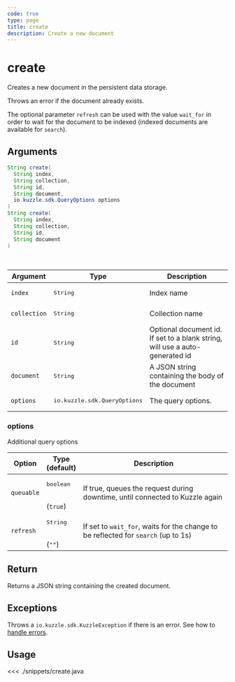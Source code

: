```yaml
---
code: true
type: page
title: create
description: Create a new document
---
```


# create

Creates a new document in the persistent data storage.

Throws an error if the document already exists.

The optional parameter `refresh` can be used with the value `wait_for` in order to wait for the document to be indexed (indexed documents are available for `search`).

## Arguments

```java
String create(
  String index,
  String collection,
  String id,
  String document,
  io.kuzzle.sdk.QueryOptions options
)
String create(
  String index,
  String collection,
  String id,
  String document
)
```

<br/>

| Argument     | Type                                  | Description                                                                  |
| ------------ | ------------------------------------- | ---------------------------------------------------------------------------- |
| `index`      | <pre>String</pre>                     | Index name                                                                   |
| `collection` | <pre>String</pre>                     | Collection name                                                              |
| `id`         | <pre>String</pre>                     | Optional document id. If set to a blank string, will use a auto-generated id |
| `document`   | <pre>String</pre>                     | A JSON string containing the body of the document                            |
| `options`    | <pre>io.kuzzle.sdk.QueryOptions</pre> | The query options.                                                           |

### options

Additional query options

| Option     | Type<br/>(default)              | Description                                                                        |
| ---------- | ------------------------------- | ---------------------------------------------------------------------------------- |
| `queuable` | <pre>boolean</pre><br/>(`true`) | If true, queues the request during downtime, until connected to Kuzzle again       |
| `refresh`  | <pre>String</pre><br/>(`""`)    | If set to `wait_for`, waits for the change to be reflected for `search` (up to 1s) |

## Return

Returns a JSON string containing the created document.

## Exceptions

Throws a `io.kuzzle.sdk.KuzzleException` if there is an error. See how to [handle errors](/sdk/java/1/essentials/error-handling/).

## Usage

<<< ./snippets/create.java
